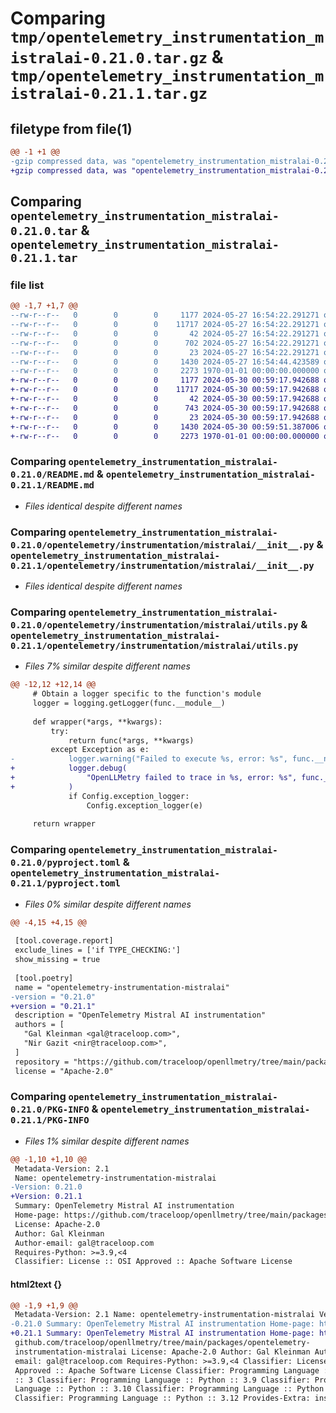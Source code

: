 # Comparing `tmp/opentelemetry_instrumentation_mistralai-0.21.0.tar.gz` & `tmp/opentelemetry_instrumentation_mistralai-0.21.1.tar.gz`

## filetype from file(1)

```diff
@@ -1 +1 @@
-gzip compressed data, was "opentelemetry_instrumentation_mistralai-0.21.0.tar", max compression
+gzip compressed data, was "opentelemetry_instrumentation_mistralai-0.21.1.tar", max compression
```

## Comparing `opentelemetry_instrumentation_mistralai-0.21.0.tar` & `opentelemetry_instrumentation_mistralai-0.21.1.tar`

### file list

```diff
@@ -1,7 +1,7 @@
--rw-r--r--   0        0        0     1177 2024-05-27 16:54:22.291271 opentelemetry_instrumentation_mistralai-0.21.0/README.md
--rw-r--r--   0        0        0    11717 2024-05-27 16:54:22.291271 opentelemetry_instrumentation_mistralai-0.21.0/opentelemetry/instrumentation/mistralai/__init__.py
--rw-r--r--   0        0        0       42 2024-05-27 16:54:22.291271 opentelemetry_instrumentation_mistralai-0.21.0/opentelemetry/instrumentation/mistralai/config.py
--rw-r--r--   0        0        0      702 2024-05-27 16:54:22.291271 opentelemetry_instrumentation_mistralai-0.21.0/opentelemetry/instrumentation/mistralai/utils.py
--rw-r--r--   0        0        0       23 2024-05-27 16:54:22.291271 opentelemetry_instrumentation_mistralai-0.21.0/opentelemetry/instrumentation/mistralai/version.py
--rw-r--r--   0        0        0     1430 2024-05-27 16:54:44.423589 opentelemetry_instrumentation_mistralai-0.21.0/pyproject.toml
--rw-r--r--   0        0        0     2273 1970-01-01 00:00:00.000000 opentelemetry_instrumentation_mistralai-0.21.0/PKG-INFO
+-rw-r--r--   0        0        0     1177 2024-05-30 00:59:17.942688 opentelemetry_instrumentation_mistralai-0.21.1/README.md
+-rw-r--r--   0        0        0    11717 2024-05-30 00:59:17.942688 opentelemetry_instrumentation_mistralai-0.21.1/opentelemetry/instrumentation/mistralai/__init__.py
+-rw-r--r--   0        0        0       42 2024-05-30 00:59:17.942688 opentelemetry_instrumentation_mistralai-0.21.1/opentelemetry/instrumentation/mistralai/config.py
+-rw-r--r--   0        0        0      743 2024-05-30 00:59:17.942688 opentelemetry_instrumentation_mistralai-0.21.1/opentelemetry/instrumentation/mistralai/utils.py
+-rw-r--r--   0        0        0       23 2024-05-30 00:59:17.942688 opentelemetry_instrumentation_mistralai-0.21.1/opentelemetry/instrumentation/mistralai/version.py
+-rw-r--r--   0        0        0     1430 2024-05-30 00:59:51.387006 opentelemetry_instrumentation_mistralai-0.21.1/pyproject.toml
+-rw-r--r--   0        0        0     2273 1970-01-01 00:00:00.000000 opentelemetry_instrumentation_mistralai-0.21.1/PKG-INFO
```

### Comparing `opentelemetry_instrumentation_mistralai-0.21.0/README.md` & `opentelemetry_instrumentation_mistralai-0.21.1/README.md`

 * *Files identical despite different names*

### Comparing `opentelemetry_instrumentation_mistralai-0.21.0/opentelemetry/instrumentation/mistralai/__init__.py` & `opentelemetry_instrumentation_mistralai-0.21.1/opentelemetry/instrumentation/mistralai/__init__.py`

 * *Files identical despite different names*

### Comparing `opentelemetry_instrumentation_mistralai-0.21.0/opentelemetry/instrumentation/mistralai/utils.py` & `opentelemetry_instrumentation_mistralai-0.21.1/opentelemetry/instrumentation/mistralai/utils.py`

 * *Files 7% similar despite different names*

```diff
@@ -12,12 +12,14 @@
     # Obtain a logger specific to the function's module
     logger = logging.getLogger(func.__module__)
 
     def wrapper(*args, **kwargs):
         try:
             return func(*args, **kwargs)
         except Exception as e:
-            logger.warning("Failed to execute %s, error: %s", func.__name__, str(e))
+            logger.debug(
+                "OpenLLMetry failed to trace in %s, error: %s", func.__name__, str(e)
+            )
             if Config.exception_logger:
                 Config.exception_logger(e)
 
     return wrapper
```

### Comparing `opentelemetry_instrumentation_mistralai-0.21.0/pyproject.toml` & `opentelemetry_instrumentation_mistralai-0.21.1/pyproject.toml`

 * *Files 0% similar despite different names*

```diff
@@ -4,15 +4,15 @@
 
 [tool.coverage.report]
 exclude_lines = ['if TYPE_CHECKING:']
 show_missing = true
 
 [tool.poetry]
 name = "opentelemetry-instrumentation-mistralai"
-version = "0.21.0"
+version = "0.21.1"
 description = "OpenTelemetry Mistral AI instrumentation"
 authors = [
   "Gal Kleinman <gal@traceloop.com>",
   "Nir Gazit <nir@traceloop.com>",
 ]
 repository = "https://github.com/traceloop/openllmetry/tree/main/packages/opentelemetry-instrumentation-mistralai"
 license = "Apache-2.0"
```

### Comparing `opentelemetry_instrumentation_mistralai-0.21.0/PKG-INFO` & `opentelemetry_instrumentation_mistralai-0.21.1/PKG-INFO`

 * *Files 1% similar despite different names*

```diff
@@ -1,10 +1,10 @@
 Metadata-Version: 2.1
 Name: opentelemetry-instrumentation-mistralai
-Version: 0.21.0
+Version: 0.21.1
 Summary: OpenTelemetry Mistral AI instrumentation
 Home-page: https://github.com/traceloop/openllmetry/tree/main/packages/opentelemetry-instrumentation-mistralai
 License: Apache-2.0
 Author: Gal Kleinman
 Author-email: gal@traceloop.com
 Requires-Python: >=3.9,<4
 Classifier: License :: OSI Approved :: Apache Software License
```

#### html2text {}

```diff
@@ -1,9 +1,9 @@
 Metadata-Version: 2.1 Name: opentelemetry-instrumentation-mistralai Version:
-0.21.0 Summary: OpenTelemetry Mistral AI instrumentation Home-page: https://
+0.21.1 Summary: OpenTelemetry Mistral AI instrumentation Home-page: https://
 github.com/traceloop/openllmetry/tree/main/packages/opentelemetry-
 instrumentation-mistralai License: Apache-2.0 Author: Gal Kleinman Author-
 email: gal@traceloop.com Requires-Python: >=3.9,<4 Classifier: License :: OSI
 Approved :: Apache Software License Classifier: Programming Language :: Python
 :: 3 Classifier: Programming Language :: Python :: 3.9 Classifier: Programming
 Language :: Python :: 3.10 Classifier: Programming Language :: Python :: 3.11
 Classifier: Programming Language :: Python :: 3.12 Provides-Extra: instruments
```

